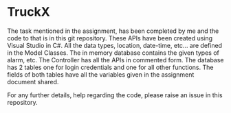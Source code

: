 # TruckX
The task mentioned in the assignment, has been completed by me and the code to that is in this git repository.
These APIs have been created using Visual Studio in C#.
All the data types, location, date-time, etc... are defined in the Model Classes.
The in memory database contains the given types of alarm, etc.
The Controller has all the APIs in commented form.
The database has 2 tables one for login credentials and one for all other functions.
The fields of both tables have all the variables given in the assignment document shared.

For any further details, help regarding the code, please raise an issue in this repository.
